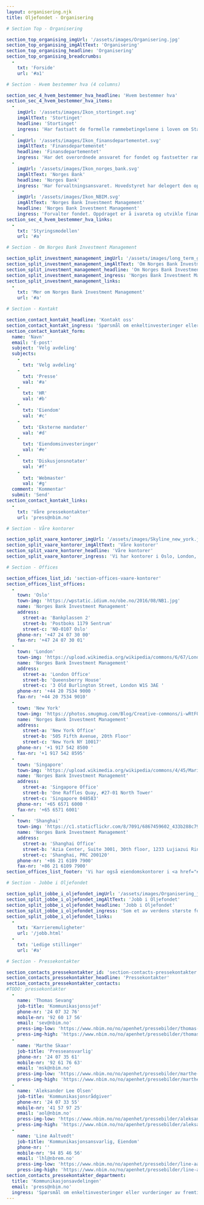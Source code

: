 ```yaml
---
layout: organisering.njk
title: Oljefondet - Organisering

# Section Top - Organisering

section_top_organising_imgUrl: '/assets/images/Organisering.jpg'
section_top_organising_imgAltText: 'Organisering'
section_top_organising_headline: 'Organisering'
section_top_organising_breadcrumbs:
  -
    txt: 'Forside'
    url: '#a1'

# Section - Hvem bestemmer hva (4 columns)

section_sec_4_hvem_bestemmer_hva_headline: 'Hvem bestemmer hva'
section_sec_4_hvem_bestemmer_hva_items:
  -
    imgUrl: '/assets/images/Ikon_stortinget.svg'
    imgAltText: 'Stortinget'
    headline: 'Stortinget'
    ingress: 'Har fastsatt de formelle rammebetingelsene i loven om Statens pensjonsfond.'
  -
    imgUrl: '/assets/images/Ikon_finansdepartementet.svg'
    imgAltText: 'Finansdepartementet'
    headline: 'Finansdepartementet'
    ingress: 'Har det overordnede ansvaret for fondet og fastsetter rammer for forvaltningen.'
  -
    imgUrl: '/assets/images/Ikon_norges_bank.svg'
    imgAltText: 'Norges Bank'
    headline: 'Norges Bank'
    ingress: 'Har forvaltningsansvaret. Hovedstyret har delegert den operasjonelle forvaltningen til Norges Bank Investment Management.'
  -
    imgUrl: '/assets/images/Ikon_NBIM.svg'
    imgAltText: 'Norges Bank Investment Management'
    headline: 'Norges Bank Investment Management'
    ingress: 'Forvalter fondet. Oppdraget er å ivareta og utvikle finansielle verdier for fremtidige generasjoner.'
section_sec_4_hvem_bestemmer_hva_links:
  -
    txt: 'Styringsmodellen'
    url: '#a'

# Section - Om Norges Bank Investment Management

section_split_investment_management_imgUrl: '/assets/images/long_term_growth.png'
section_split_investment_management_imgAltText: 'Om Norges Bank Investment Management'
section_split_investment_management_headline: 'Om Norges Bank Investment Management'
section_split_investment_management_ingress: 'Norges Bank Investment Management er en enhet i Norges Bank som forvalter Oljefondet. Oppgaven er å sikre høyest mulig avkastning på fondet.'
section_split_investment_management_links:
  -
    txt: 'Mer om Norges Bank Investment Management'
    url: '#a'

# Section - Kontakt

section_contact_kontakt_headline: 'Kontakt oss'
section_contact_kontakt_ingress: 'Spørsmål om enkeltinvesteringer eller vurderinger av fremtidig markedsutvikling kan være markedssensitivt. Dette er derfor noe vi generelt ikke kan svare på.'
section_contact_kontakt_form:
  name: 'Navn'
  email: 'E-post'
  subject: 'Velg avdeling'
  subjects:
    -
      txt: 'Velg avdeling'
    -
      txt: 'Presse'
      val: '#a'
    -
      txt: 'HR'
      val: '#b'
    -
      txt: 'Eiendom'
      val: '#c'
    -
      txt: 'Eksterne mandater'
      val: '#d'
    -
      txt: 'Eiendomsinvesteringer'
      val: '#e'
    -
      txt: 'Diskusjonsnotater'
      val: '#f'
    -
      txt: 'Webmaster'
      val: '#g'
  comment: 'Kommentar'
  submit: 'Send'
section_contact_kontakt_links:
  -
    txt: 'Våre pressekontakter'
    url: 'press@nbim.no'

# Section - Våre kontorer

section_split_vaare_kontorer_imgUrl: '/assets/images/Skyline_new_york.jpg'
section_split_vaare_kontorer_imgAltText: 'Våre kontorer'
section_split_vaare_kontorer_headline: 'Våre kontorer'
section_split_vaare_kontorer_ingress: 'Vi har kontorer i Oslo, London, New York, Singapore og Shanghai. Den globale tilstedeværelsen knytter oss tettere til markedene vi investerer i, og skaper sterkere bånd til partnere i ulike deler av verden.'

# Section - Offices

section_offices_list_id: 'section-offices-vaare-kontorer'
section_offices_list_offices:
  -
    town: 'Oslo'
    town-img: 'https://wpstatic.idium.no/obe.no/2016/08/NB1.jpg'
    name: 'Norges Bank Investment Management'
    address:
      street-a: 'Bankplassen 2'
      street-b: 'Postboks 1179 Sentrum'
      street-c: 'NO-0107 Oslo'
    phone-nr: '+47 24 07 30 00'
    fax-nr: '+47 24 07 30 01'
  -
    town: 'London'
    town-img: 'https://upload.wikimedia.org/wikipedia/commons/6/67/London_Eye_%281302205182%29.jpg'
    name: 'Norges Bank Investment Management'
    address:
      street-a: 'London Office'
      street-b: 'Queensberry House'
      street-c: '3 Old Burlington Street, London W1S 3AE '
    phone-nr: '+44 20 7534 9000 '
    fax-nr: '+44 20 7534 9010'
  -
    town: 'New York'
    town-img: 'https://photos.smugmug.com/Blog/Creative-commons/i-wRtFQwJ/0/1d3f1b2c/L/new-york-times-square-1-L.jpg'
    name: 'Norges Bank Investment Management'
    address:
      street-a: 'New York Office'
      street-b: '505 Fifth Avenue, 20th Floor'
      street-c: 'New York NY 10017'
    phone-nr: '+1 917 542 8500 '
    fax-nr: '+1 917 542 8595'
  -
    town: 'Singapore'
    town-img: 'https://upload.wikimedia.org/wikipedia/commons/4/45/Marina_Bay_Sands_Singapore_HDR_travel_photo_%287648123032%29.jpg'
    name: 'Norges Bank Investment Management'
    address:
      street-a: 'Singapore Office'
      street-b: 'One Raffles Quay, #27-01 North Tower'
      street-c: 'Singapore 048583'
    phone-nr: '+65 6571 6000 '
    fax-nr: '+65 6571 6001'
  -
    town: 'Shanghai'
    town-img: 'https://c1.staticflickr.com/8/7091/6867459602_433b288c79_b.jpg'
    name: 'Norges Bank Investment Management'
    address:
      street-a: 'Shanghai Office'
      street-b: 'Azia Center, Suite 3001, 30th floor, 1233 Lujiazui Ring Road'
      street-c: 'Shanghai, PRC 200120'
    phone-nr: '+86 21 6109 7900'
    fax-nr: '+86 21 6109 7900'
section_offices_list_footer: 'Vi har også eiendomskontorer i <a href="#">Luxembourg</a> og <a href="#">Tokyo</a>.'

# Section - Jobbe i Oljefondet

section_split_jobbe_i_oljefondet_imgUrl: '/assets/images/Organisering_jobbe_i_Oljefondet.jpg'
section_split_jobbe_i_oljefondet_imgAltText: 'Jobb i Oljefondet'
section_split_jobbe_i_oljefondet_headline: 'Jobb i Oljefondet'
section_split_jobbe_i_oljefondet_ingress: 'Som et av verdens største fond tilbyr vi spennende karrieremuligheter i en rekke disipliner innen kapitalforvaltning. Hos oss kan du bryne deg på store utfordringer, et givende arbeidsmiljø og svært gode muligheter for karriereutvikling og personlig vekst.'
section_split_jobbe_i_oljefondet_links:
  -
    txt: 'Karrieremuligheter'
    url: '/jobb.html'
  -
    txt: 'Ledige stillinger'
    url: '#a'

# Section - Pressekontakter

section_contacts_pressekontakter_id: 'section-contacts-pressekontakter'
section_contacts_pressekontakter_headline: 'Pressekontakter'
section_contacts_pressekontakter_contacts:
#TODO: pressekontakter
  -
    name: 'Thomas Sevang'
    job-title: 'Kommunikasjonssjef'
    phone-nr: '24 07 32 76'
    mobile-nr: '92 60 17 56'
    email: 'sev@nbim.no'
    press-img-low: 'https://www.nbim.no/no/apenhet/pressebilder/thomas-sevang/getfile/?id=6943'
    press-img-high: 'https://www.nbim.no/no/apenhet/pressebilder/thomas-sevang/getfile/?id=6944'
  -
    name: 'Marthe Skaar'
    job-title: 'Presseansvarlig'
    phone-nr: '24 07 35 61'
    mobile-nr: '92 61 76 63'
    email: 'msk@nbim.no'
    press-img-low: 'https://www.nbim.no/no/apenhet/pressebilder/marthe-skaar/getfile/?id=6630'
    press-img-high: 'https://www.nbim.no/no/apenhet/pressebilder/marthe-skaar/getfile/?id=6629'
  -
    name: 'Aleksander Lee Olsen'
    job-title: 'Kommunikasjonsrådgiver'
    phone-nr: '24 07 33 55'
    mobile-nr: '41 57 97 25'
    email: 'aol@nbim.no'
    press-img-low: 'https://www.nbim.no/no/apenhet/pressebilder/aleksander-lee-olsen/getfile/?id=8864'
    press-img-high: 'https://www.nbim.no/no/apenhet/pressebilder/aleksander-lee-olsen/getfile/?id=8865'
  -
    name: 'Line Aaltvedt'
    job-title: 'Kommunikasjonsansvarlig, Eiendom'
    phone-nr: ''
    mobile-nr: '94 85 46 56'
    email: 'lhl@nbrem.no'
    press-img-low: 'https://www.nbim.no/no/apenhet/pressebilder/line-aaltvedt/getfile/?id=6634'
    press-img-high: 'https://www.nbim.no/no/apenhet/pressebilder/line-aaltvedt/getfile/?id=6622'
section_contacts_pressekontakter_department:
  title: 'Kommunikasjonsavdelingen'
  email: 'press@nbim.no'
  ingress: 'Spørsmål om enkeltinvesteringer eller vurderinger av fremtidig markedsutvikling kan være markedssensitivt. Dette er derfor noe Norges Bank Investment Management generelt ikke kan svare på.'
---
```

